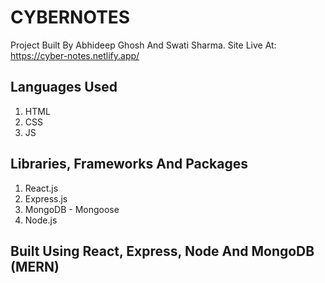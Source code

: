 # CYBERNOTES

Project Built By Abhideep Ghosh And Swati Sharma.
Site Live At: https://cyber-notes.netlify.app/

## Languages Used

1. HTML
2. CSS
3. JS

## Libraries, Frameworks And Packages

1. React.js
2. Express.js
3. MongoDB - Mongoose
4. Node.js

## Built Using React, Express, Node And MongoDB (MERN)
